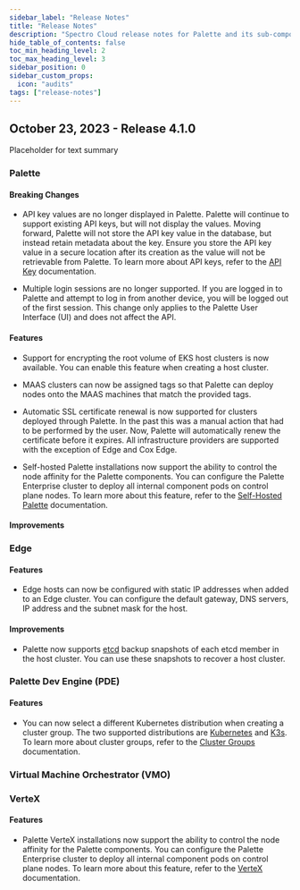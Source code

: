 ```yaml
---
sidebar_label: "Release Notes"
title: "Release Notes"
description: "Spectro Cloud release notes for Palette and its sub-components."
hide_table_of_contents: false
toc_min_heading_level: 2
toc_max_heading_level: 3
sidebar_position: 0
sidebar_custom_props: 
  icon: "audits"
tags: ["release-notes"]
---
```


## October 23, 2023 - Release 4.1.0

Placeholder for text summary

### Palette

#### Breaking Changes

- API key values are no longer displayed in Palette. Palette will continue to support existing API keys, but will not display the values. Moving forward, Palette will not store the API key value in the database, but instead retain metadata about the key. Ensure you store the API key value in a secure location after its creation as the value will not be retrievable from Palette. To learn more about API keys, refer to the [API Key](user-management/user-authentication.md) documentation.


- Multiple login sessions are no longer supported. If you are logged in to Palette and attempt to log in from another device, you will be logged out of the first session. This change only applies to the Palette User Interface (UI) and does not affect the API.

#### Features


- Support for encrypting the root volume of EKS host clusters is now available. You can enable this feature when creating a host cluster. 


- MAAS clusters can now be assigned tags so that Palette can deploy nodes onto the MAAS machines that match the provided tags.


- Automatic SSL certificate renewal is now supported for clusters deployed through Palette. In the past this was a manual action that had to be performed by the user. Now, Palette will automatically renew the certificate before it expires. All infrastructure providers are supported with the exception of Edge and Cox Edge.


- Self-hosted Palette installations now support the ability to control the node affinity for the Palette components. You can configure the Palette Enterprise cluster to deploy all internal component pods on control plane nodes. To learn more about this feature, refer to the [Self-Hosted Palette](./enterprise-version/install-palette/install-palette.md) documentation.

#### Improvements



### Edge

#### Features

- Edge hosts can now be configured with static IP addresses when added to an Edge cluster. You can configure the default gateway, DNS servers, IP address and the subnet mask for the host.


#### Improvements

- Palette now supports [etcd](https://etcd.io/) backup snapshots of each etcd member in the host cluster. You can use these snapshots to recover a host cluster.


### Palette Dev Engine (PDE)

#### Features

- You can now select a different Kubernetes distribution when creating a cluster group. The two supported distributions are [Kubernetes](https://kubernetes.io/) and [K3s](https://k3s.io/). To learn more about cluster groups, refer to the [Cluster Groups](./clusters/cluster-groups/cluster-groups.md) documentation.


### Virtual Machine Orchestrator (VMO)


### VerteX


#### Features

- Palette VerteX installations now support the ability to control the node affinity for the Palette components. You can configure the Palette Enterprise cluster to deploy all internal component pods on control plane nodes. To learn more about this feature, refer to the [VerteX](vertex/install-palette-vertex/install-palette-vertex.md) documentation.